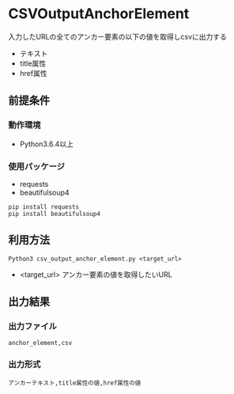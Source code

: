 # CSVOutputAnchorElement
入力したURLの全てのアンカー要素の以下の値を取得しcsvに出力する

- テキスト
- title属性
- href属性


## 前提条件

### 動作環境
- Python3.6.4以上

### 使用パッケージ
- requests
- beautifulsoup4
```
pip install requests
pip install beautifulsoup4
```

## 利用方法
```
Python3 csv_output_anchor_element.py <target_url>
```

- <target_url>
アンカー要素の値を取得したいURL

## 出力結果

### 出力ファイル
```
anchor_element,csv
```

### 出力形式
```
アンカーテキスト,title属性の値,href属性の値
```

